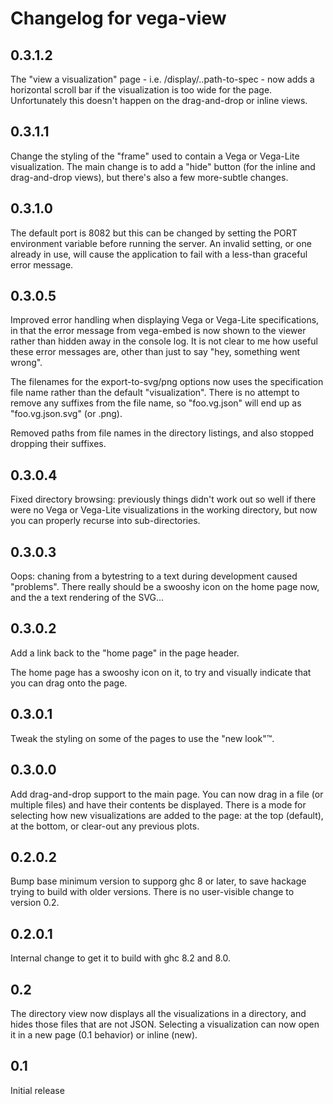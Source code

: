 # Changelog for vega-view

## 0.3.1.2

The "view a visualization" page - i.e. /display/..path-to-spec - now
adds a horizontal scroll bar if the visualization is too wide for the
page. Unfortunately this doesn't happen on the drag-and-drop or inline
views.

## 0.3.1.1

Change the styling of the "frame" used to contain a Vega or Vega-Lite
visualization. The main change is to add a "hide" button (for the inline
and drag-and-drop views), but there's also a few more-subtle changes.

## 0.3.1.0

The default port is 8082 but this can be changed by setting the PORT
environment variable before running the server. An invalid setting, or
one already in use, will cause the application to fail with a less-than
graceful error message.

## 0.3.0.5

Improved error handling when displaying Vega or Vega-Lite specifications,
in that the error message from vega-embed is now shown to the viewer rather
than hidden away in the console log. It is not clear to me how useful these
error messages are, other than just to say "hey, something went wrong".

The filenames for the export-to-svg/png options now uses the specification
file name rather than the default "visualization". There is no attempt to
remove any suffixes from the file name, so "foo.vg.json" will end up as
"foo.vg.json.svg" (or .png).

Removed paths from file names in the directory listings, and also stopped
dropping their suffixes.

## 0.3.0.4

Fixed directory browsing: previously things didn't work out so well if
there were no Vega or Vega-Lite visualizations in the working directory,
but now you can properly recurse into sub-directories.

## 0.3.0.3

Oops: chaning from a bytestring to a text during development caused
"problems". There really should be a swooshy icon on the home page now,
and the a text rendering of the SVG...

## 0.3.0.2

Add a link back to the "home page" in the page header.

The home page has a swooshy icon on it, to try and visually indicate
that you can drag onto the page.

## 0.3.0.1

Tweak the styling on some of the pages to use the "new look"™.

## 0.3.0.0

Add drag-and-drop support to the main page. You can now drag in a file
(or multiple files) and have their contents be displayed. There is a mode
for selecting how new visualizations are added to the page: at the top
(default), at the bottom, or clear-out any previous plots.

## 0.2.0.2

Bump base minimum version to supporg ghc 8 or later, to save
hackage trying to build with older versions. There is no user-visible
change to version 0.2.

## 0.2.0.1

Internal change to get it to build with ghc 8.2 and 8.0.

## 0.2

The directory view now displays all the visualizations in a directory,
and hides those files that are not JSON. Selecting a visualization can
now open it in a new page (0.1 behavior) or inline (new).

## 0.1

Initial release
